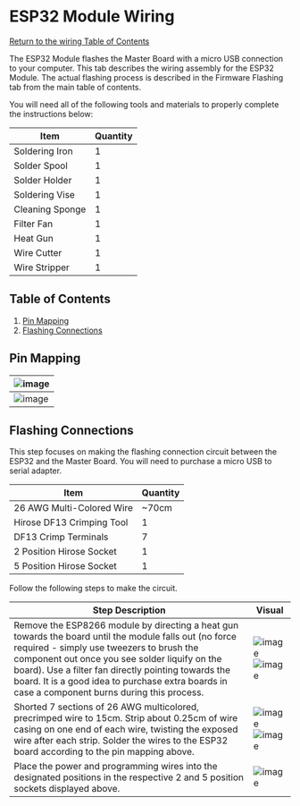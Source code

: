 # ESP32 Module Wiring
[Return to the wiring Table of Contents](https://github.com/EmiliaPsacharopoulos/Quadruped-8dof-Robot/tree/main/Wiring#table-of-contents)

The ESP32 Module flashes the Master Board with a micro USB connection to your computer. This tab describes the wiring assembly for the ESP32 Module. The actual flashing process is described in the Firmware Flashing tab from the main table of contents. 

You will need all of the following tools and materials to properly complete the instructions below:

| Item | Quantity | 
| --- | --- |
| Soldering Iron | 1 |
| Solder Spool | 1 |
| Solder Holder | 1 |
| Soldering Vise | 1 |
| Cleaning Sponge | 1 |
| Filter Fan | 1 |
| Heat Gun | 1 |
| Wire Cutter | 1 |
| Wire Stripper | 1 |



## Table of Contents
1. [Pin Mapping](https://github.com/EmiliaPsacharopoulos/Quadruped-8dof-Robot/blob/main/Wiring/ESP32%20Module%20Wiring/README.md#pin-mapping)
2. [Flashing Connections](https://github.com/EmiliaPsacharopoulos/Quadruped-8dof-Robot/blob/main/Wiring/ESP32%20Module%20Wiring/README.md#flashing-connections)

## Pin Mapping

| ![image](https://user-images.githubusercontent.com/84528674/122427941-7f543580-cf5f-11eb-80d2-2de51eb9eb42.png) |
| --- |
| ![image](https://user-images.githubusercontent.com/84528674/122426204-0c968a80-cf5e-11eb-95d8-46f7425488d0.png) |

## Flashing Connections
This step focuses on making the flashing connection circuit between the ESP32 and the Master Board. You will need to purchase a micro USB to serial adapter.

| Item | Quantity | 
| --- | --- |
| 26 AWG Multi-Colored Wire | ~70cm |
| Hirose DF13 Crimping Tool | 1 |
| DF13 Crimp Terminals | 7 |
| 2 Position Hirose Socket | 1 |
| 5 Position Hirose Socket | 1 |


Follow the following steps to make the circuit. 

| Step Description | Visual | 
| --- | --- |
| Remove the ESP8266 module by directing a heat gun towards the board until the module falls out (no force required - simply use tweezers to brush the component out once you see solder liquify on the board). Use a filter fan directly pointing towards the board. It is a good idea to purchase extra boards in case a component burns during this process. | ![image](https://user-images.githubusercontent.com/84528674/121551068-4fe07e80-c9dd-11eb-90ca-2c6ccfd8c7f7.png) ![image](https://user-images.githubusercontent.com/84528674/122426345-2d5ee000-cf5e-11eb-9f7f-a0f571c6017a.png) |
| Shorted 7 sections of 26 AWG multicolored, precrimped wire to 15cm. Strip about 0.25cm of wire casing on one end of each wire, twisting the exposed wire after each strip. Solder the wires to the ESP32 board according to the pin mapping above. | ![image](https://user-images.githubusercontent.com/84528674/124772282-e5522e00-df09-11eb-89a7-3e1ced09b951.png) ![image](https://user-images.githubusercontent.com/84528674/124772192-cd7aaa00-df09-11eb-9d1b-a1e380243e10.png) |
| Place the power and programming wires into the designated positions in the respective 2 and 5 position sockets displayed above. | ![image](https://user-images.githubusercontent.com/84528674/124773394-ec2d7080-df0a-11eb-8d14-ce3f4f273a88.png) |
